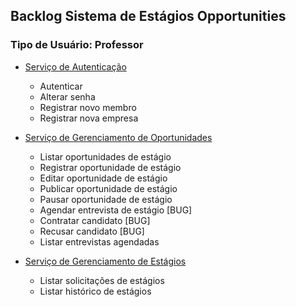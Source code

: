 ## Backlog Sistema de Estágios Opportunities
### Tipo de Usuário: Professor

- [Serviço de Autenticação](/artefatos/histories/auth/index.md)
  
    - Autenticar
    - Alterar senha
    - Registrar novo membro
    - Registrar nova empresa
    

- [Serviço de Gerenciamento de Oportunidades](/artefatos/histories/teacher/opportunityService.md)
    - Listar oportunidades de estágio
    - Registrar oportunidade de estágio
    - Editar oportunidade de estágio
    - Publicar oportunidade de estágio
    - Pausar oportunidade de estágio
    - Agendar entrevista de estágio [BUG]
    - Contratar candidato [BUG]
    - Recusar candidato [BUG]
    - Listar entrevistas agendadas
    

- [Serviço de Gerenciamento de Estágios](/artefatos/histories/teacher/traineeshipService.md)
    
    - Listar solicitações de estágios
    - Listar histórico de estágios 
